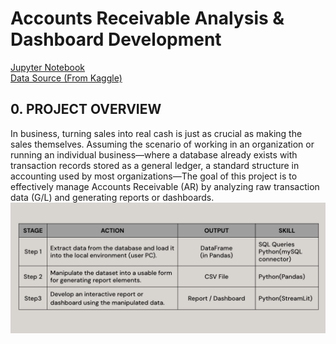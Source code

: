 # Accounts Receivable Analysis & Dashboard Development
[Jupyter Notebook](https://github.com/TyKang0514/WorkNotes/blob/main/loanDefault/LoanDefault.ipynb) <br>
[Data Source (From Kaggle)](https://www.kaggle.com/datasets/gauravduttakiit/loan-defaulter/code?datasetId=807638&sortBy=voteCou)

## 0. PROJECT OVERVIEW
In business, turning sales into real cash is just as crucial as making the sales themselves. Assuming the scenario of working in an organization or running an individual business—where a database already exists with transaction records stored as a general ledger, a standard structure in accounting used by most organizations—The goal of this project is to effectively manage Accounts Receivable (AR) by analyzing raw transaction data (G/L) and generating reports or dashboards.
<img src="img/overview.png" alt="Alt text" width="800">
